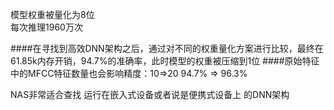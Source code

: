 模型权重被量化为8位  
每次推理1960万次  

####在寻找到高效DNN架构之后，通过对不同的权重量化方案进行比较，最终在61.85k内存开销，94.7%的准确率，此时模型的权重被压缩到1位
####原始特征中的MFCC特征数量也会影响精度：10=>20 94.7% => 96.3%

NAS非常适合查找 运行在嵌入式设备或者说是便携式设备上 的DNN架构


